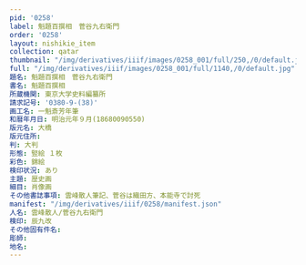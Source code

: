 ```yaml
---
pid: '0258'
label: 魁題百撰相　菅谷九右衛門
order: '0258'
layout: nishikie_item
collection: qatar
thumbnail: "/img/derivatives/iiif/images/0258_001/full/250,/0/default.jpg"
full: "/img/derivatives/iiif/images/0258_001/full/1140,/0/default.jpg"
題名: 魁題百撰相　菅谷九右衛門
書名: 魁題百撰相
所蔵機関: 東京大学史料編纂所
請求記号: '0380-9-(38)'
画工名: 一魁斎芳年筆
和暦年月日: 明治元年９月(18680090550)
版元名: 大橋
版元住所: 
判: 大判
形態: 竪絵 １枚
彩色: 錦絵
検印状況: あり
主題: 歴史画
細目: 肖像画
その他書誌事項: 雲峰散人筆記、菅谷は織田方、本能寺で討死
manifest: "/img/derivatives/iiif/0258/manifest.json"
人名: 雲峰散人/菅谷九右衛門
検印: 辰九改
その他固有件名: 
彫師: 
地名: 
---
```

